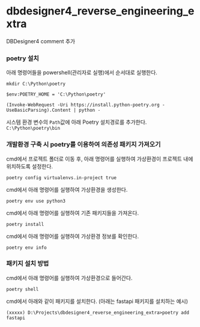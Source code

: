 # dbdesigner4_reverse_engineering_extra
DBDesigner4 comment 추가

### poetry 설치
아래 명령어들을 powershell(관리자로 실행)에서 순서대로 실행한다.
```
mkdir C:\Python\poetry
```
```
$env:POETRY_HOME = 'C:\Python\poetry'
```
```
(Invoke-WebRequest -Uri https://install.python-poetry.org -UseBasicParsing).Content | python -
```
시스템 환경 변수의 `Path`값에 아래 Poetry 설치경로를 추가한다.  
`C:\Python\poetry\bin`  

### 개발환경 구축 시 poetry를 이용하여 의존성 패키지 가져오기
cmd에서 프로젝트 폴더로 이동 후, 아래 명령어를 실행하여 가상환경이 프로젝트 내에 위치하도록 설정한다.
```
poetry config virtualenvs.in-project true
```
cmd에서 아래 명령어를 실행하여 가상환경을 생성한다.
```
poetry env use python3
```
cmd에서 아래 명령어를 실행하여 기존 패키지들을 가져온다.
```
poetry install
```
cmd에서 아래 명령어를 실행하여 가상환경 정보를 확인한다.
```
poetry env info
```

### 패키지 설치 방법
cmd에서 아래 명령어를 실행하여 가상환경으로 들어간다.
```
poetry shell
```
cmd에서 아래와 같이 패키지를 설치한다. (아래는 fastapi 패키지를 설치하는 예시)
```
(xxxxx) D:\Projects\dbdesigner4_reverse_engineering_extra>poetry add fastapi
```
